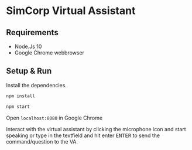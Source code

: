 # SimCorp Virtual Assistant



## Requirements

* Node.Js 10
* Google Chrome webbrowser

## Setup & Run

Install the dependencies.

```bash
npm install
```

```bash
npm start
```

Open `localhost:8080` in Google Chrome

Interact with the virtual assistant by clicking the microphone icon and start speaking or type in the textfield and hit enter <kbd>ENTER</kbd> to send the command/question to the VA.
